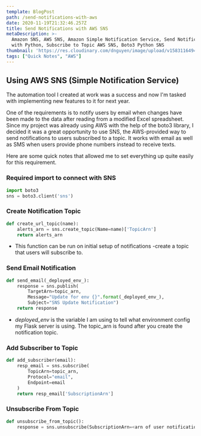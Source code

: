 ```yaml
---
template: BlogPost
path: /send-notifications-with-aws
date: 2020-11-19T21:32:46.257Z
title: Send Notifications with AWS SNS
metaDescription: >-
  Amazon SNS, AWS SNS, Amazon Simple Notification Service, Send Notifications
  with Python, Subscribe to Topic AWS SNS, Boto3 Python SNS
thumbnail: 'https://res.cloudinary.com/dnguyen/image/upload/v1583116494/blog/folders_squarespace-cdn_h2bu35.jpg'
tags: ["Quick Notes", "AWS"]
---
```

## Using AWS SNS (Simple Notification Service)
The automation tool I created at work was a success and now I'm tasked with implementing new features to it for next year.

One of the requirements is to notify users by email when changes have been made to the data after reading from a modified Excel spreadsheet. Since my project was already using AWS with the help of the boto3 library, I decided it was a great opportunity to use SNS, the AWS-provided way to send notifications to users subscribed to a topic. It works with email as well as SMS when users provide phone numbers instead to receive texts.

Here are some quick notes that allowed me to set everything up quite easily for this requirement.

### Required import to connect with SNS
```python
import boto3
sns = boto3.client('sns')
```

### Create Notification Topic
```python
def create_url_topic(name):
    alerts_arn = sns.create_topic(Name=name)['TopicArn']
    return alerts_arn
```

- This function can be run on initial setup of notifications -create a topic that users will subscribe to.

### Send Email Notification
```python
def send_email(_deployed_env_):
    response = sns.publish(
        TargetArn=topic_arn,
        Message="Update for env {}".format(_deployed_env_),
        Subject="SNS Update Notification")
    return response
```

- _deployed_env_ is the variable I am using to tell what environment config my Flask server is using. The topic_arn is found after you create the notification topic.


### Add Subscriber to Topic
```python
def add_subscriber(email):
    resp_email = sns.subscribe(
        TopicArn=topic_arn,
        Protocol="email",
        Endpoint=email
    )
    return resp_email['SubscriptionArn']
```

### Unsubscribe From Topic
```python
def unsubscribe_from_topic():
    response = sns.unsubscribe(SubscriptionArn=<arn of user notification endpoint>)
```
